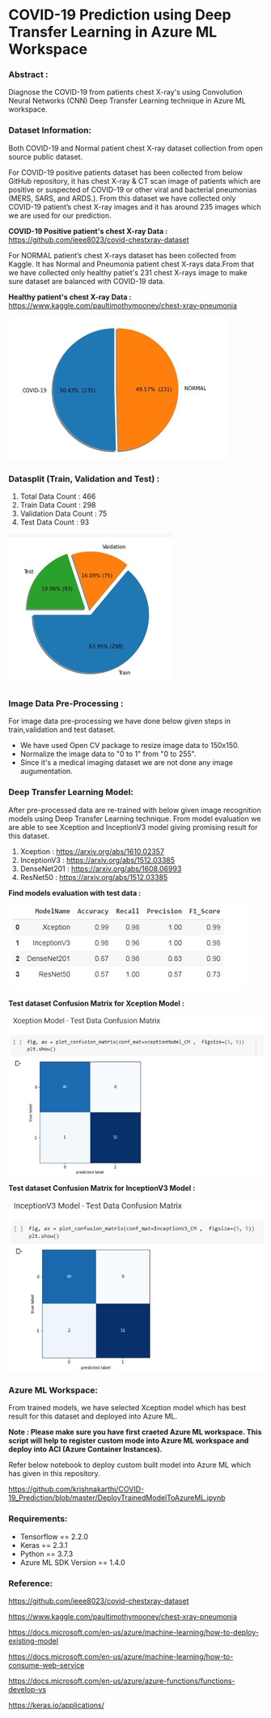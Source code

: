 # COVID-19 Prediction using Deep Transfer Learning in Azure ML Workspace

### Abstract : 
Diagnose the COVID-19 from patients chest X-ray's  using Convolution Neural Networks (CNN) Deep Transfer Learning technique in Azure ML workspace.

### Dataset Information:
Both COVID-19 and Normal patient chest X-ray dataset collection from open source public dataset.

For COVID-19 positive patients dataset has been collected from below GitHub repository, it has chest X-ray & CT scan image of patients which are positive or suspected of COVID-19 or other viral and bacterial pneumonias (MERS, SARS, and ARDS.). 
From this dataset we have collected only COVID-19 patient’s chest X-ray images and it has around 235 images which we are used for our prediction.

**COVID-19 Positive patient's chest X-ray Data :**  https://github.com/ieee8023/covid-chestxray-dataset 

For NORMAL patient’s chest X-rays dataset has been collected from Kaggle. It has Normal and Pneumonia patient chest X-rays data.From that we have collected only healthy patiet's 231 chest X-rays image to make sure dataset are balanced with COVID-19 data.

**Healthy patient's chest X-ray Data :** https://www.kaggle.com/paultimothymooney/chest-xray-pneumonia

![Alt text](https://github.com/krishnakarthi/COVID-19_Prediction/blob/master/Image/total%20Class.JPG?raw=true "Title")

### Datasplit (Train, Validation and Test) :

1. Total Data Count       : 466
2. Train Data Count       : 298
3. Validation Data Count  : 75
4. Test Data Count        : 93

![Alt text](https://github.com/krishnakarthi/COVID-19_Prediction/blob/master/Image/Data_Split.JPG?raw=true "Title")

### Image Data Pre-Processing :

For image data pre-processing we  have done below given steps in train,validation and test dataset. 

 - We have used Open CV package to resize image data to 150x150.
 - Normalize the image data to "0 to 1" from "0 to 255".
 - Since it's a medical imaging dataset we are not done any image augumentation.

### Deep Transfer Learning Model:

After pre-processed data are re-trained with below given image recognition models using Deep Transfer Learning technique.
From model evaluation we are able to see Xception and InceptionV3 model giving promising result for this dataset.

1. Xception     : https://arxiv.org/abs/1610.02357
2. InceptionV3  : https://arxiv.org/abs/1512.03385
3. DenseNet201  : https://arxiv.org/abs/1608.06993
4. ResNet50     : https://arxiv.org/abs/1512.03385

**Find models evaluation with test data  :**

![Alt text](https://github.com/krishnakarthi/COVID-19_Prediction/blob/master/Image/Final_Result.JPG?raw=true "Title")


**Test dataset Confusion Matrix for Xception Model :**

![Alt text](https://github.com/krishnakarthi/COVID-19_Prediction/blob/master/Image/Xception_Confusion%20Matrix.JPG?raw=true "Title")

**Test dataset Confusion Matrix for InceptionV3 Model :**

![Alt text](https://github.com/krishnakarthi/COVID-19_Prediction/blob/master/Image/Inception_ConfusionMatrix.JPG?raw=true "Title")


### Azure ML Workspace:

From trained models, we have selected Xception model which has best result for this dataset and deployed into Azure ML.

**Note : Please make sure you have first craeted Azure ML workspace. This script will help to register custom mode into Azure ML workspace and deploy into ACI (Azure Container Instances).**

Refer below notebook to deploy custom built model into Azure ML which has given in this repository.

https://github.com/krishnakarthi/COVID-19_Prediction/blob/master/DeployTrainedModelToAzureML.ipynb


### Requirements:
 - Tensorflow == 2.2.0
 - Keras == 2.3.1
 - Python == 3.7.3
 - Azure ML SDK Version == 1.4.0
 

### Reference:

https://github.com/ieee8023/covid-chestxray-dataset

https://www.kaggle.com/paultimothymooney/chest-xray-pneumonia

https://docs.microsoft.com/en-us/azure/machine-learning/how-to-deploy-existing-model

https://docs.microsoft.com/en-us/azure/machine-learning/how-to-consume-web-service

https://docs.microsoft.com/en-us/azure/azure-functions/functions-develop-vs

https://keras.io/applications/

